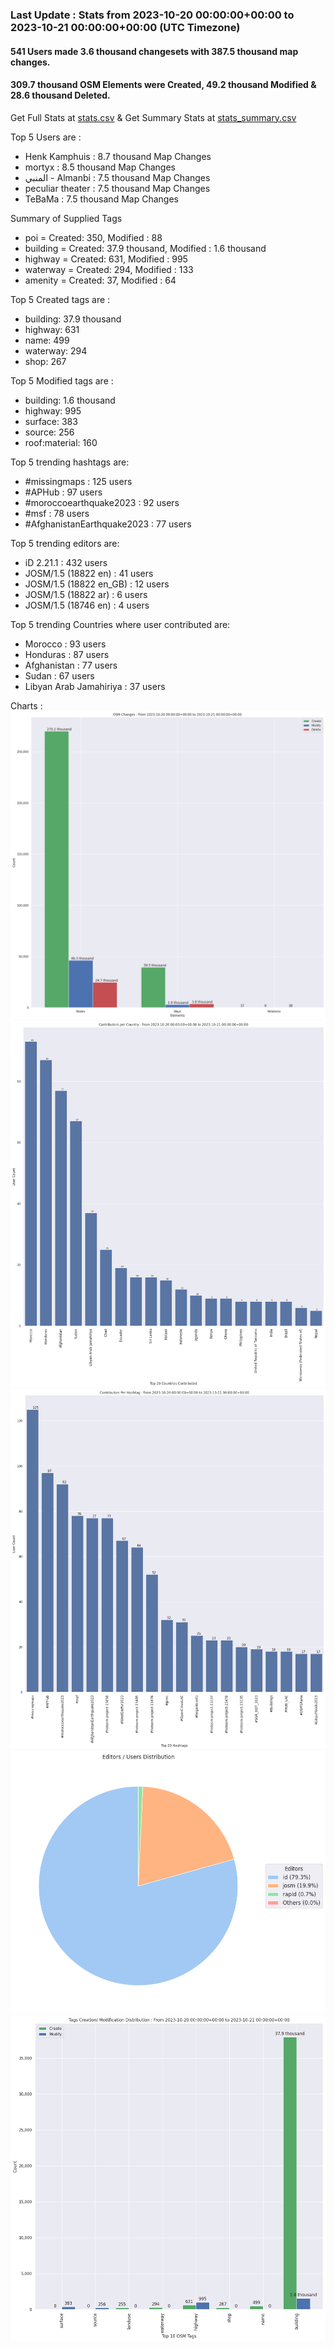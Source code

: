 ### Last Update : Stats from 2023-10-20 00:00:00+00:00 to 2023-10-21 00:00:00+00:00 (UTC Timezone)

#### 541 Users made 3.6 thousand changesets with 387.5 thousand map changes.
#### 309.7 thousand OSM Elements were Created, 49.2 thousand Modified & 28.6 thousand Deleted.
Get Full Stats at [stats.csv](/stats/hotosm/Daily/stats.csv)
 & Get Summary Stats at [stats_summary.csv](/stats/hotosm/Daily/stats_summary.csv)

Top 5 Users are : 
- Henk Kamphuis : 8.7 thousand Map Changes
- mortyx : 8.5 thousand Map Changes
- المنبي - Almanbi : 7.5 thousand Map Changes
- peculiar theater : 7.5 thousand Map Changes
- TeBaMa : 7.5 thousand Map Changes

Summary of Supplied Tags
- poi = Created: 350, Modified : 88
- building = Created: 37.9 thousand, Modified : 1.6 thousand
- highway = Created: 631, Modified : 995
- waterway = Created: 294, Modified : 133
- amenity = Created: 37, Modified : 64


Top 5 Created tags are :
- building: 37.9 thousand
- highway: 631
- name: 499
- waterway: 294
- shop: 267


Top 5 Modified tags are :
- building: 1.6 thousand
- highway: 995
- surface: 383
- source: 256
- roof:material: 160


Top 5 trending hashtags are:
- #missingmaps : 125 users
- #APHub : 97 users
- #moroccoearthquake2023 : 92 users
- #msf : 78 users
- #AfghanistanEarthquake2023 : 77 users


Top 5 trending editors are:
- iD 2.21.1 : 432 users
- JOSM/1.5 (18822 en) : 41 users
- JOSM/1.5 (18822 en_GB) : 12 users
- JOSM/1.5 (18822 ar) : 6 users
- JOSM/1.5 (18746 en) : 4 users


Top 5 trending Countries where user contributed are:
- Morocco : 93 users
- Honduras : 87 users
- Afghanistan : 77 users
- Sudan : 67 users
- Libyan Arab Jamahiriya : 37 users


 Charts : 
![Alt text](./stats_osm_changes.png) 
![Alt text](./stats_users_per_country.png) 
![Alt text](./stats_users_per_hashtag.png) 
![Alt text](./stats_editors_pie_chart.png) 
![Alt text](./stats_tags.png) 
